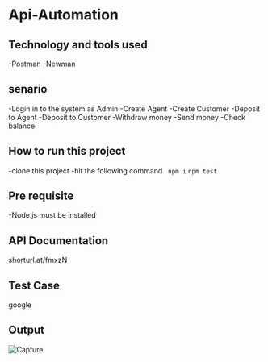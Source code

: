 # Api-Automation

## Technology and tools used
-Postman
-Newman

## senario
  -Login in to the system as Admin
  -Create Agent
  -Create Customer
  -Deposit to Agent
  -Deposit to Customer
  -Withdraw money
  -Send money
  -Check balance
  
## How to run this project
  -clone this project
  -hit the following command
  ``` npm i```
  ``` npm test ```
  
## Pre requisite
 -Node.js must be installed
 
## API Documentation
 shorturl.at/fmxzN
 
## Test Case
google

## Output

![Capture](https://user-images.githubusercontent.com/52061402/194704069-b295aa97-c2e8-43ca-90f8-d223934e658d.JPG)



 
